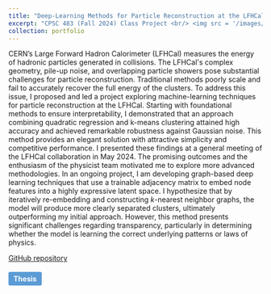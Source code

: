 ```yaml
---
title: "Deep-Learning Methods for Particle Reconstruction at the LFHCal"
excerpt: "CPSC 483 (Fall 2024) Class Project <br/> <img src = '/images/lfhcal_figure.png'>"
collection: portfolio
---
```


CERN’s Large Forward Hadron Calorimeter (LFHCal) measures the energy of hadronic particles generated in collisions. The LFHCal's complex geometry, pile-up noise, and overlapping particle showers pose substantial challenges for particle reconstruction. Traditional methods poorly scale and fail to accurately recover the full energy of the clusters. To address this issue, I proposed and led a project exploring machine-learning techniques for particle reconstruction at the LFHCal. Starting with foundational methods to ensure interpretability, I demonstrated that an approach combining quadratic regression and k-means clustering attained high accuracy and achieved remarkable robustness against Gaussian noise. This method provides an elegant solution with attractive simplicity and competitive performance. I presented these findings at a general meeting of the LFHCal collaboration in May 2024. The promising outcomes and the enthusiasm of the physicist team motivated me to explore more advanced methodologies. In an ongoing project, I am developing graph-based deep learning techniques that use a trainable adjacency matrix to embed node features into a highly expressive latent space. I hypothesize that by iteratively re-embedding and constructing $k$-nearest neighbor graphs, the model will produce more clearly separated clusters, ultimately outperforming my initial approach. However, this method presents significant challenges regarding transparency, particularly in determining whether the model is learning the correct underlying patterns or laws of physics. 

<a href="https://github.com/selma-m/DLG-for-Particle-Reconstruction">GitHub repository</a>

<a href="selma-m.github.io/files/483_project_report.pdf" target="_blank" style="display: inline-block; padding: 5px 10px; margin-top: 5px; font-weight: bold; font-size: 14px; text-decoration: none; background-color: #5a9bd5; color: white; border-radius: 3px;">Thesis</a>
